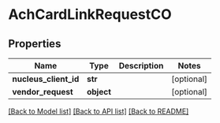 # AchCardLinkRequestCO

## Properties
Name | Type | Description | Notes
------------ | ------------- | ------------- | -------------
**nucleus_client_id** | **str** |  | [optional] 
**vendor_request** | **object** |  | [optional] 

[[Back to Model list]](../README.md#documentation-for-models) [[Back to API list]](../README.md#documentation-for-api-endpoints) [[Back to README]](../README.md)


